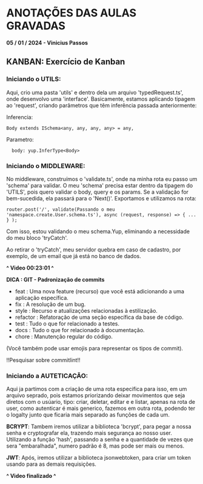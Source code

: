 # ANOTAÇÕES DAS AULAS GRAVADAS

**05 / 01 / 2024 - Vinicius Passos**

## KANBAN: Exercício de Kanban


### Iniciando o UTILS:

Aqui, crio uma pasta 'utils' e dentro dela um arquivo 'typedRequest.ts', onde desenvolvo uma 'interface'. Basicamente, estamos aplicando tipagem ao 'request', criando parâmetros que têm inferência passada anteriormente:

Inferencia:
```
Body extends ISchema<any, any, any, any> = any,
```

Parametro:
```
  body: yup.InferType<Body>
```

### Iniciando o MIDDLEWARE:

No middleware, construímos o 'validate.ts', onde na minha rota eu passo um 'schema' para validar. O meu 'schema' precisa estar dentro da tipagem do 'UTILS', pois quero validar o body, query e os params. Se a validação for bem-sucedida, ela passará para o 'Next()'. Exportamos e utilizamos na rota:

```
router.post('/', validate(Passando o meu 'namespace.create.User.schema.ts'), async (request, response) => { ... } );
```

Com isso, estou validando o meu schema.Yup, eliminando a necessidade do meu bloco 'tryCatch'.

Ao retirar o 'tryCatch', meu servidor quebra em caso de cadastro, por exemplo, de um email que já está no banco de dados.

**^ Video 00:23:01 ^**

**DICA : GIT - Padronização de commits**

 - feat : Uma nova feature (recurso) que você está adicionando a uma aplicação específica.
 - fix : A resolução de um bug.
 - style : Recurso e atualizações relacionadas à estilização.
 - refactor : Refatoração de uma seção específica da base de código.
 - test : Tudo o que for relacionado a testes.
 - docs : Tudo o que for relacionado à documentação.
 - chore : Manutenção regular do código.

(Você também pode usar emojis para representar os tipos de commit).

!!Pesquisar sobre commitlint!!

### Iniciando a AUTETICAÇÃO:

Aqui ja partimos com a criação de uma rota especifica para isso, em um arquivo seprado, pois estamos priorizando deixar movimentos que seja diretos com o usúario, tipo: criar, deletar, editar e e listar, apenas na rota de user, como autenticar é mais generico, fazemos em outra rota, podendo ter o logalty junto que ficaria mais separado as funções de cada um.

**BCRYPT**: Tambem iremos utilizar a biblioteca 'bcrypt', para pegar a nossa senha e cryptografar ela, trazendo mais segurança ao nosso user. Utilizando a função 'hash', passando a senha e a quantidade de vezes que sera "embaralhada", numero padrão é 8, mas pode ser mais ou menos.

**JWT**: Após, iremos utilizar a biblioteca jsonwebtoken, para criar um token usando para as demais requisições.

**^ Video finalizado ^**
